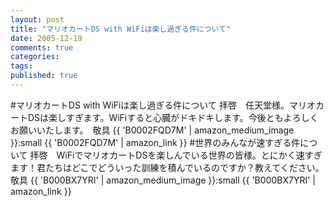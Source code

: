 ```yaml
---
layout: post
title: "マリオカートDS with WiFiは楽し過ぎる件について"
date: 2005-12-19
comments: true
categories:
tags:
published: true
---
```


#マリオカートDS with WiFiは楽し過ぎる件について
拝啓　任天堂様。マリオカートDSは楽しすぎます。WiFiすると心臓がドキドキします。今後ともよろしくお願いいたします。　敬具
{{ 'B0002FQD7M' | amazon_medium_image }}:small
{{ 'B0002FQD7M' | amazon_link }}
#世界のみんなが速すぎる件について
拝啓　WiFiでマリオカートDSを楽しんでいる世界の皆様。とにかく速すぎます！君たちはどこでどういった訓練を積んでいるのですか？教えてください。　敬具
{{ 'B000BX7YRI' | amazon_medium_image }}:small
{{ 'B000BX7YRI' | amazon_link }}
